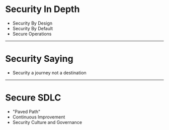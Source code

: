 # Security In Depth

* Security By Design
* Security By Default
* Secure Operations

---

# Security Saying
* Security a journey not a destination

---

# Secure SDLC
* "Paved Path"
* Continuous Improvement
* Security Culture and Governance